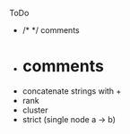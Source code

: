 ToDo
 + /* */ comments
 + # comments
 + concatenate strings with +
 + rank
 + cluster
 + strict (single node a -> b)
